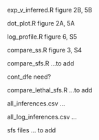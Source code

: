 exp_v_inferred.R figure 2B, 5B

dot_plot.R figure 2A, 5A

log_profile.R figure 6, S5

compare_ss.R figure 3, S4

compare_sfs.R ...to add

cont_dfe need?

compare_lethal_sfs.R ...to add

all_inferences.csv ...

all_log_inferences.csv ...

sfs files ... to add
